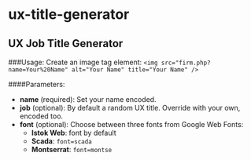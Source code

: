 ux-title-generator
==================

UX Job Title Generator
----------------------

###Usage:
Create an image tag element:
`<img src="firm.php?name=Your%20Name" alt="Your Name" title="Your Name" />`

####Parameters:
- **name** (required): Set your name encoded.
- **job** (optional): By default a random UX title. Override with your own, encoded too.
- **font** (optional): Choose between three fonts from Google Web Fonts:
	- **Istok Web**: font by default 
	- **Scada**: `font=scada`
	- **Montserrat**: `font=montse`